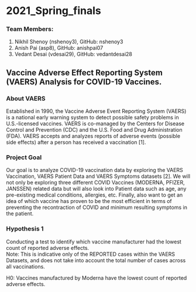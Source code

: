 # 2021_Spring_finals
### Team Members:
1) Nikhil Shenoy (nshenoy3), GitHub: nshenoy3 <br>
2) Anish Pai (asp8), GitHub: anishpai07 <br>
3) Vedant Desai (vdesai29), GitHub: vedantdesai28 <br>

## Vaccine Adverse Effect Reporting System (VAERS) Analysis for COVID-19 Vaccines. <br>

### About VAERS
Established in 1990, the Vaccine Adverse Event Reporting System (VAERS) is a national early warning system to detect possible safety problems in U.S.-licensed vaccines. VAERS is co-managed by the Centers for Disease Control and Prevention (CDC) and the U.S. Food and Drug Administration (FDA). VAERS accepts and analyzes reports of adverse events (possible side effects) after a person has received a vaccination [1].

### Project Goal
Our goal is to analyze COVID-19 vaccination data by exploring the VAERS Vaccination, VAERS Patient Data and VAERS Symptoms datasets [2]. We will not only be exploring three different COVID Vaccines (MODERNA, PFIZER, JANSSEN) related data but will also look into Patient data such as age, any pre-existing medical conditions, allergies, etc. Finally, also want to get an idea of which vaccine has proven to be the most efficient in terms of preventing the recontraction of COVID and minimum resulting symptoms in the patient. 

### Hypothesis 1
Conducting a test to identify which vaccine manufacturer had the lowest count of reported adverse effects. <br>
Note: This is indicative only of the REPORTED cases within the VAERS Datasets, and does not take into account the total number of cases across all vaccinations.

H0: Vaccines manufactured by Moderna have the lowest count of reported adverse effects.

